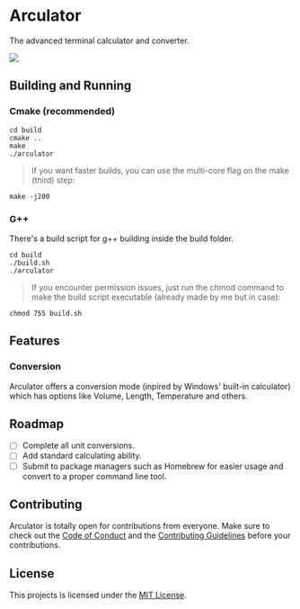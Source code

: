 # Arculator
The advanced terminal calculator and converter.

![](https://user-images.githubusercontent.com/17576065/85226949-cc500b00-b3e2-11ea-8610-4594ed70d46e.png)

## Building and Running
### Cmake (recommended)

```
cd build
cmake ..
make
./arculator
```

> If you want faster builds, you can use the multi-core flag on the make (third) step:

```
make -j200
```

### G++
There's a build script for g++ building inside the build folder.
```
cd build
./build.sh
./arculator
```

> If you encounter permission issues, just run the chmod command to make the build script executable (already made by me but in case):

```
chmod 755 build.sh
```

## Features

### Conversion
Arculator offers a conversion mode (inpired by Windows' built-in calculator) which has options like Volume, Length, Temperature and others. 

## Roadmap
- [ ] Complete all unit conversions.
- [ ] Add standard calculating ability.
- [ ] Submit to package managers such as Homebrew for easier usage and convert to a proper command line tool.

## Contributing
Arculator is totally open for contributions from everyone. Make sure to check out the [Code of Conduct](https://github.com/ardacebi/arculator/blob/master/CODE_OF_CONDUCT.md) and the [Contributing Guidelines](https://github.com/ardacebi/arculator/blob/master/CONTRIBUTING.md) before your contributions.

## License
This projects is licensed under the [MIT License](https://github.com/ardacebi/arculator/blob/master/LICENSE).